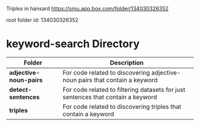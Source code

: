 Triples in hansard https://smu.app.box.com/folder/134030326352

root folder id: 134030326352


# keyword-search Directory

| Folder | Description |
| --- | --- |
| **adjective-noun-pairs** | For code related to discovering adjective-noun pairs that contain a keyword |
| **detect-sentences** | For code related to filtering datasets for just sentences that contain a keyword |
| **triples** | For code related to discovering triples that contain a keyword |
